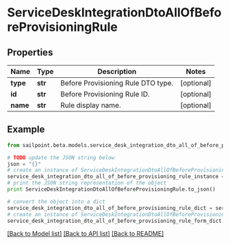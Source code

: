 # ServiceDeskIntegrationDtoAllOfBeforeProvisioningRule


## Properties

Name | Type | Description | Notes
------------ | ------------- | ------------- | -------------
**type** | **str** | Before Provisioning Rule DTO type. | [optional] 
**id** | **str** | Before Provisioning Rule ID. | [optional] 
**name** | **str** | Rule display name. | [optional] 

## Example

```python
from sailpoint.beta.models.service_desk_integration_dto_all_of_before_provisioning_rule import ServiceDeskIntegrationDtoAllOfBeforeProvisioningRule

# TODO update the JSON string below
json = "{}"
# create an instance of ServiceDeskIntegrationDtoAllOfBeforeProvisioningRule from a JSON string
service_desk_integration_dto_all_of_before_provisioning_rule_instance = ServiceDeskIntegrationDtoAllOfBeforeProvisioningRule.from_json(json)
# print the JSON string representation of the object
print ServiceDeskIntegrationDtoAllOfBeforeProvisioningRule.to_json()

# convert the object into a dict
service_desk_integration_dto_all_of_before_provisioning_rule_dict = service_desk_integration_dto_all_of_before_provisioning_rule_instance.to_dict()
# create an instance of ServiceDeskIntegrationDtoAllOfBeforeProvisioningRule from a dict
service_desk_integration_dto_all_of_before_provisioning_rule_form_dict = service_desk_integration_dto_all_of_before_provisioning_rule.from_dict(service_desk_integration_dto_all_of_before_provisioning_rule_dict)
```
[[Back to Model list]](../README.md#documentation-for-models) [[Back to API list]](../README.md#documentation-for-api-endpoints) [[Back to README]](../README.md)



